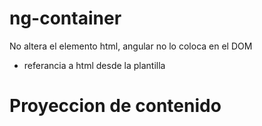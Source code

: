 # ng-container
No altera el elemento html, angular no lo coloca en el DOM 

- referancia a html desde la plantilla

# Proyeccion de contenido
